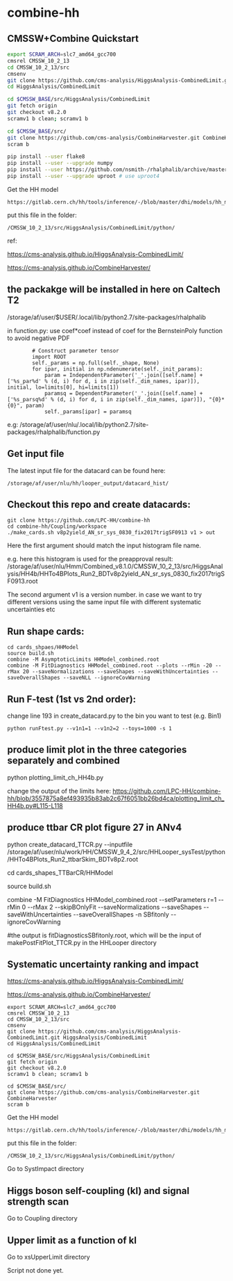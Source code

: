 # combine-hh

## CMSSW+Combine Quickstart
```bash
export SCRAM_ARCH=slc7_amd64_gcc700
cmsrel CMSSW_10_2_13
cd CMSSW_10_2_13/src
cmsenv
git clone https://github.com/cms-analysis/HiggsAnalysis-CombinedLimit.git HiggsAnalysis/CombinedLimit
cd HiggsAnalysis/CombinedLimit

cd $CMSSW_BASE/src/HiggsAnalysis/CombinedLimit
git fetch origin
git checkout v8.2.0
scramv1 b clean; scramv1 b

cd $CMSSW_BASE/src/
git clone https://github.com/cms-analysis/CombineHarvester.git CombineHarvester
scram b

pip install --user flake8
pip install --user --upgrade numpy
pip install --user https://github.com/nsmith-/rhalphalib/archive/master.zip
pip install --user --upgrade uproot # use uproot4
```
Get the HH model

```
https://gitlab.cern.ch/hh/tools/inference/-/blob/master/dhi/models/hh_model.py
```
put this file in the folder:

```
/CMSSW_10_2_13/src/HiggsAnalysis/CombinedLimit/python/
```
ref:

https://cms-analysis.github.io/HiggsAnalysis-CombinedLimit/

https://cms-analysis.github.io/CombineHarvester/

## the packakge will be installed in here on Caltech T2
/storage/af/user/$USER/.local/lib/python2.7/site-packages/rhalphalib

in function.py: use coef*coef instead of coef for the BernsteinPoly function to avoid negative PDF

```     
        # Construct parameter tensor
        import ROOT
        self._params = np.full(self._shape, None)
        for ipar, initial in np.ndenumerate(self._init_params):
            param = IndependentParameter('_'.join([self.name] + ['%s_par%d' % (d, i) for d, i in zip(self._dim_names, ipar)]), initial, lo=limits[0], hi=limits[1])
            paramsq = DependentParameter('_'.join([self.name] + ['%s_parsq%d' % (d, i) for d, i in zip(self._dim_names, ipar)]), "{0}*{0}", param)
            self._params[ipar] = paramsq

```
e.g: /storage/af/user/nlu/.local/lib/python2.7/site-packages/rhalphalib/function.py


## Get input file

The latest input file for the datacard can be found here: 

```
/storage/af/user/nlu/hh/looper_output/datacard_hist/

```

## Checkout this repo and create datacards:
```
git clone https://github.com/LPC-HH/combine-hh
cd combine-hh/Coupling/workspace
./make_cards.sh v8p2yield_AN_sr_sys_0830_fix2017trigSF0913 v1 > out
```
Here the first argument should match the input histogram file name. 

e.g. here this histogram is used for the preapproval result: /storage/af/user/nlu/Hmm/Combined_v8.1.0/CMSSW_10_2_13/src/HiggsAnalysis/HH4b/HHTo4BPlots_Run2_BDTv8p2yield_AN_sr_sys_0830_fix2017trigSF0913.root

The second argument v1 is a version number. in case we want to try different versions using the same input file with different systematic uncertainties etc

## Run shape cards:
```
cd cards_shpaes/HHModel
source build.sh
combine -M AsymptoticLimits HHModel_combined.root
combine -M FitDiagnostics HHModel_combined.root --plots --rMin -20 --rMax 20 --saveNormalizations --saveShapes --saveWithUncertainties --saveOverallShapes --saveNLL --ignoreCovWarning
```

## Run F-test (1st vs 2nd order):
change line 193 in create_datacard.py to the bin you want to test (e.g. Bin1)
```
python runFtest.py --v1n1=1 --v1n2=2 --toys=1000 -s 1
```

## produce limit plot in the three categories separately and combined

python plotting_limit_ch_HH4b.py

change the output of the limits here:
https://github.com/LPC-HH/combine-hh/blob/3557875a8ef493935b83ab2c67f6051bb26bd4ca/plotting_limit_ch_HH4b.py#L115-L118

## produce ttbar CR plot figure 27 in ANv4

python create_datacard_TTCR.py --inputfile /storage/af/user/nlu/work/HH/CMSSW_9_4_2/src/HHLooper_sysTest/python/HHTo4BPlots_Run2_ttbarSkim_BDTv8p2.root

cd cards_shapes_TTBarCR/HHModel

source build.sh 

combine -M FitDiagnostics HHModel_combined.root --setParameters r=1 --rMin 0 --rMax 2 --skipBOnlyFit --saveNormalizations --saveShapes --saveWithUncertainties --saveOverallShapes -n SBfitonly --ignoreCovWarning

#the output is fitDiagnosticsSBfitonly.root, which will be the input of makePostFitPlot_TTCR.py in the HHLooper directory


## Systematic uncertainty ranking and impact

https://cms-analysis.github.io/HiggsAnalysis-CombinedLimit/

https://cms-analysis.github.io/CombineHarvester/

```
export SCRAM_ARCH=slc7_amd64_gcc700
cmsrel CMSSW_10_2_13
cd CMSSW_10_2_13/src
cmsenv
git clone https://github.com/cms-analysis/HiggsAnalysis-CombinedLimit.git HiggsAnalysis/CombinedLimit
cd HiggsAnalysis/CombinedLimit

cd $CMSSW_BASE/src/HiggsAnalysis/CombinedLimit
git fetch origin
git checkout v8.2.0
scramv1 b clean; scramv1 b

cd $CMSSW_BASE/src/
git clone https://github.com/cms-analysis/CombineHarvester.git CombineHarvester
scram b
```

Get the HH model

```
https://gitlab.cern.ch/hh/tools/inference/-/blob/master/dhi/models/hh_model.py
```
put this file in the folder: 

```
/CMSSW_10_2_13/src/HiggsAnalysis/CombinedLimit/python/
```

Go to SystImpact directory

## Higgs boson self-coupling (kl) and signal strength scan 

Go to Coupling directory

## Upper limit as a function of kl

Go to xsUpperLimit directory

Script not done yet.
